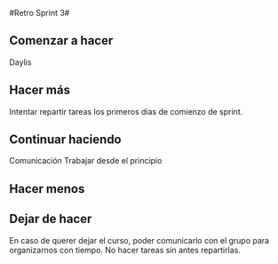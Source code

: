 #Retro Sprint 3#

## Comenzar a hacer
Daylis
## Hacer más
Intentar repartir tareas los primeros dias de comienzo de sprint.
## Continuar haciendo
Comunicación
Trabajar desde el principio
## Hacer menos

## Dejar de hacer
En caso de querer dejar el curso, poder comunicarlo con el grupo para organizarnos con tiempo.
No hacer tareas sin antes repartirlas.